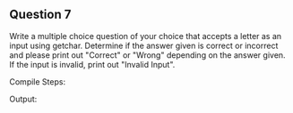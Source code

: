## Question 7

Write a multiple choice question of your choice that accepts a letter as an input using getchar. Determine if the answer given is correct or incorrect and please print out "Correct" or "Wrong" depending on the answer given. If the input is invalid, print out "Invalid Input".

Compile Steps:


Output:
